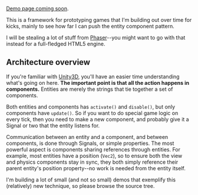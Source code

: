 [Demo page coming soon](http://vonwolfehaus.github.io/von-component/).

This is a framework for prototyping games that I'm building out over time for kicks, mainly to see how far I can push the entity component pattern.

I will be stealing a lot of stuff from [Phaser](https://github.com/photonstorm/phaser)--you might want to go with that instead for a full-fledged HTML5 engine.

## Architecture overview

If you're familiar with [Unity3D](http://unity3d.com/), you'll have an easier time understanding what's going on here. **The important point is that all the action happens in components.** Entities are merely the strings that tie together a set of components.

Both entities and components has `activate()` and `disable()`, but only components have `update()`. So if you want to do special game logic on every tick, then you need to make a new component, and probably give it a Signal or two that the entity listens for.

Communication between an entity and a component, and between components, is done through Signals, or simple properties. The most powerful aspect is components sharing references through entities. For example, most entities have a position (`Vec2`), so to ensure both the view and physics components stay in sync, they both simply reference their parent entity's position property--no work is needed from the entity itself.

I'm building a lot of small (and not so small) demos that exemplify this (relatively) new technique, so please browse the source tree.